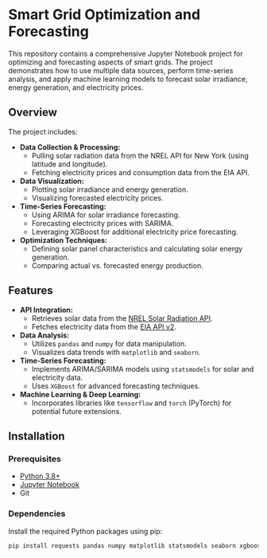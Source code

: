 # Smart Grid Optimization and Forecasting

This repository contains a comprehensive Jupyter Notebook project for optimizing and forecasting aspects of smart grids. The project demonstrates how to use multiple data sources, perform time-series analysis, and apply machine learning models to forecast solar irradiance, energy generation, and electricity prices.

## Overview

The project includes:
- **Data Collection & Processing:**  
  - Pulling solar radiation data from the NREL API for New York (using latitude and longitude).
  - Fetching electricity prices and consumption data from the EIA API.
- **Data Visualization:**  
  - Plotting solar irradiance and energy generation.
  - Visualizing forecasted electricity prices.
- **Time-Series Forecasting:**  
  - Using ARIMA for solar irradiance forecasting.
  - Forecasting electricity prices with SARIMA.
  - Leveraging XGBoost for additional electricity price forecasting.
- **Optimization Techniques:**  
  - Defining solar panel characteristics and calculating solar energy generation.
  - Comparing actual vs. forecasted energy production.

## Features

- **API Integration:**  
  - Retrieves solar data from the [NREL Solar Radiation API](https://developer.nrel.gov/docs/solar/solar-resource-v1/).
  - Fetches electricity data from the [EIA API v2](https://www.eia.gov/opendata/).
- **Data Analysis:**  
  - Utilizes `pandas` and `numpy` for data manipulation.
  - Visualizes data trends with `matplotlib` and `seaborn`.
- **Time-Series Forecasting:**  
  - Implements ARIMA/SARIMA models using `statsmodels` for solar and electricity data.
  - Uses `XGBoost` for advanced forecasting techniques.
- **Machine Learning & Deep Learning:**  
  - Incorporates libraries like `tensorflow` and `torch` (PyTorch) for potential future extensions.

## Installation

### Prerequisites

- [Python 3.8+](https://www.python.org/downloads/)
- [Jupyter Notebook](https://jupyter.org/)
- Git

### Dependencies

Install the required Python packages using pip:

```bash
pip install requests pandas numpy matplotlib statsmodels seaborn xgboost prophet tensorflow torch scikit-learn scipy
